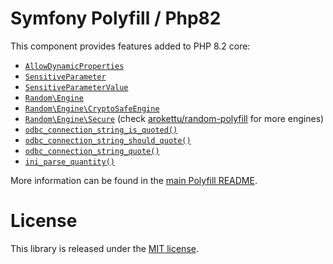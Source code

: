 Symfony Polyfill / Php82
========================

This component provides features added to PHP 8.2 core:

- [`AllowDynamicProperties`](https://wiki.php.net/rfc/deprecate_dynamic_properties)
- [`SensitiveParameter`](https://wiki.php.net/rfc/redact_parameters_in_back_traces)
- [`SensitiveParameterValue`](https://wiki.php.net/rfc/redact_parameters_in_back_traces)
- [`Random\Engine`](https://wiki.php.net/rfc/rng_extension)
- [`Random\Engine\CryptoSafeEngine`](https://wiki.php.net/rfc/rng_extension)
- [`Random\Engine\Secure`](https://wiki.php.net/rfc/rng_extension) (check [arokettu/random-polyfill](https://packagist.org/packages/arokettu/random-polyfill) for more engines)
- [`odbc_connection_string_is_quoted()`](https://php.net/odbc_connection_string_is_quoted)
- [`odbc_connection_string_should_quote()`](https://php.net/odbc_connection_string_should_quote)
- [`odbc_connection_string_quote()`](https://php.net/odbc_connection_string_quote)
- [`ini_parse_quantity()`](https://php.net/ini_parse_quantity)

More information can be found in the
[main Polyfill README](https://github.com/symfony/polyfill/blob/main/README.md).

License
=======

This library is released under the [MIT license](LICENSE).
